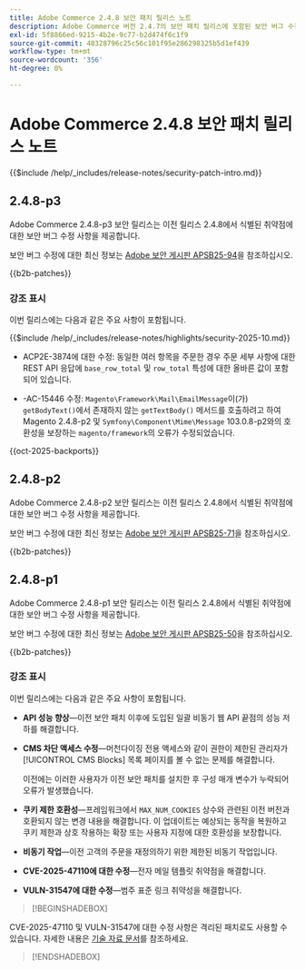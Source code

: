 ```yaml
---
title: Adobe Commerce 2.4.8 보안 패치 릴리스 노트
description: Adobe Commerce 버전 2.4.7의 보안 패치 릴리스에 포함된 보안 버그 수정, 보안 개선 사항 및 기타 보안 관련 업데이트에 대해 알아봅니다.
exl-id: 5f8866ed-9215-4b2e-9c77-b2d474f6c1f9
source-git-commit: 40328796c25c56c101f95e286298325b5d1ef439
workflow-type: tm+mt
source-wordcount: '356'
ht-degree: 0%

---
```


# Adobe Commerce 2.4.8 보안 패치 릴리스 노트

{{$include /help/_includes/release-notes/security-patch-intro.md}}

## 2.4.8-p3

Adobe Commerce 2.4.8-p3 보안 릴리스는 이전 릴리스 2.4.8에서 식별된 취약점에 대한 보안 버그 수정 사항을 제공합니다.

보안 버그 수정에 대한 최신 정보는 [Adobe 보안 게시판 APSB25-94](https://helpx.adobe.com/kr/security/products/magento/apsb25-94.html)을 참조하십시오.

{{b2b-patches}}

### 강조 표시

이번 릴리스에는 다음과 같은 주요 사항이 포함됩니다.

{{$include /help/_includes/release-notes/highlights/security-2025-10.md}}

* ACP2E-3874에 대한 수정: 동일한 여러 항목을 주문한 경우 주문 세부 사항에 대한 REST API 응답에 `base_row_total` 및 `row_total` 특성에 대한 올바른 값이 포함되어 있습니다.

* -AC-15446 수정: `Magento\Framework\Mail\EmailMessage`이(가) `getBodyText()`에서 존재하지 않는 `getTextBody()` 메서드를 호출하려고 하여 Magento 2.4.8-p2 및 `Symfony\Component\Mime\Message` 103.0.8-p2와의 호환성을 보장하는 `magento/framework`의 오류가 수정되었습니다.

{{oct-2025-backports}}

## 2.4.8-p2

Adobe Commerce 2.4.8-p2 보안 릴리스는 이전 릴리스 2.4.8에서 식별된 취약점에 대한 보안 버그 수정 사항을 제공합니다.

보안 버그 수정에 대한 최신 정보는 [Adobe 보안 게시판 APSB25-71](https://helpx.adobe.com/kr/security/products/magento/apsb25-71.html)을 참조하십시오.

{{b2b-patches}}

## 2.4.8-p1

Adobe Commerce 2.4.8-p1 보안 릴리스는 이전 릴리스 2.4.8에서 식별된 취약점에 대한 보안 버그 수정 사항을 제공합니다.

보안 버그 수정에 대한 최신 정보는 [Adobe 보안 게시판 APSB25-50](https://helpx.adobe.com/kr/security/products/magento/apsb25-50.html)을 참조하십시오.

{{b2b-patches}}

### 강조 표시

이번 릴리스에는 다음과 같은 주요 사항이 포함됩니다.

* **API 성능 향상**—이전 보안 패치 이후에 도입된 일괄 비동기 웹 API 끝점의 성능 저하를 해결합니다.<!-- AC-14078 -->

* **CMS 차단 액세스 수정**—머천다이징 전용 액세스와 같이 권한이 제한된 관리자가 [!UICONTROL CMS Blocks] 목록 페이지를 볼 수 없는 문제를 해결합니다.

  이전에는 이러한 사용자가 이전 보안 패치를 설치한 후 구성 매개 변수가 누락되어 오류가 발생했습니다.<!-- AC-14087 -->

* **쿠키 제한 호환성**—프레임워크에서 `MAX_NUM_COOKIES` 상수와 관련된 이전 버전과 호환되지 않는 변경 내용을 해결합니다. 이 업데이트는 예상되는 동작을 복원하고 쿠키 제한과 상호 작용하는 확장 또는 사용자 지정에 대한 호환성을 보장합니다.<!-- AC-14475 -->

* **비동기 작업**—이전 고객의 주문을 재정의하기 위한 제한된 비동기 작업입니다.<!-- AC-13917 -->

* **CVE-2025-47110에 대한 수정**—전자 메일 템플릿 취약점을 해결합니다.<!-- AC-14695 -->

* **VULN-31547에 대한 수정**—범주 표준 링크 취약성을 해결합니다.<!-- AC-14713 -->

>[!BEGINSHADEBOX]

CVE-2025-47110 및 VULN-31547에 대한 수정 사항은 격리된 패치로도 사용할 수 있습니다. 자세한 내용은 [기술 자료 문서](https://experienceleague.adobe.com/ko/docs/commerce-knowledge-base/kb/troubleshooting/known-issues-patches-attached/security-update-available-for-adobe-commerce-apsb25-50)를 참조하세요.

>[!ENDSHADEBOX]

<!-- Last updated from includes: 2025-10-06 13:12:34 -->
